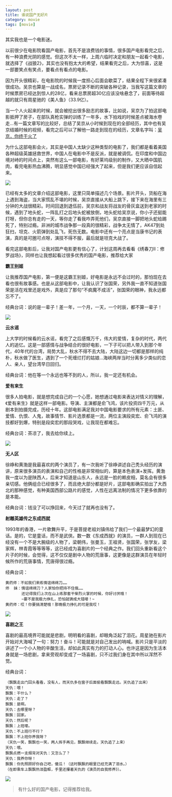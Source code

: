 ```yaml
---
layout: post
title: 谁说国产无好片
category: movie
tags: [movie]
---
```


其实我也是一个电影迷。

以前很少在电影院看国产电影，首先不是浪费钱的事情，很多国产电影看完之后，有一种浪费光阴的感觉。但这次不太一样，上周六临时决定和朋友一起看个电影，就选择了《战狼2》，其实也没有抱太大的希望，结果看完之后，大为惊喜，这是一部要笑点有笑点，要看点有看点的电影。

因为开头很精彩，在电影院的时候我一度担心后面会歇菜了，结果全程下来很紧凑很成功。吴京也算是一战成名，票房记录不断的突破各种记录，当我写这篇文章的时候票房已经达到惊人的28亿，看来总票房超30亿应该没啥悬念了，前面等待超越的就只有周星驰的《美人鱼》（33.9亿）。

当一个人火起来的时候，就会被挖出很多励志的故事，比如说，吴京为了拍这部电影抵押了房子，在部队真枪实弹的训练了一年多，水下拍戏的时候差点被海水卷走...有一篇文章写的比较好，总结了吴京从小时候到现在的全部经历，其中也有吴京结婚时候的视频，看完之后可以了解他一路走到现在的经历，文章名字叫：[吴京，你终于火了](http://mp.weixin.qq.com/s/BTdr3ev6lqkZGFM_nqdKQA)

为什么这部电影会火，其实是中国人太缺少这种类型的电影了，我们都是看着美国各种超级英雄拯救世界，中国人在电影中不是反派，就是被调侃。在印度和中国边境对峙的时间点上，突然有这么一部电影，有好莱坞级别的制作，又大晒中国肌肉，看完电影热血沸腾，明显感觉中国已经强大了起来，但是我们更应该自信起来。

 
![](..//assets/images/2017/movie/wolf.jpg)

已经有太多的文章介绍这部电影，这里只简单描述几个场景。影片开头，货船在海上遇到海盗，当大家慌乱不堪的时候，吴京直接从大船上跳下，接下来在海里有三分钟的大战很精彩。时间回退到退伍前，吴京和战友将战友的骨灰盒送到老家的时候，遇到了地头蛇，一阵乱打之后地头蛇被放倒，地头蛇给吴京说，你小子还挺能打呀，但你总有走的一天，等你走了看我咋弄死他们，吴京直接一脚把地头蛇给踢死了，特别过瘾。非洲的城市战争那一段真的很精彩，战争太无情了，AK47到处狂扫，坦克、火箭弹到处乱飞，死伤无数。电影中还有一个亮点是当康书记的表演，真的是可圈可点呀，演技不得不服，最后就是坦克大战了。

看完这部电影后，让我对国产电影更有信心了，计划这周再去看看《绣春刀II：修罗战场》，同样也让我想起看过很多优秀的国产电影，推荐给大家

**霸王别姬** 

让我推荐国产电影，第一便是这霸王别姬，好电影是永远不会过时的，那怕现在去看也很有故事感。也是从这部电影中，让我认识了张国荣，另外我一直不知道张国荣是活在戏里还是戏外，真是应了那句“不疯魔不成活”，张国荣的眼神，我永远都忘不了。

经典台词：说的是一辈子！差一年，一个月，一天，一个时辰，都不算一辈子！

 
![](..//assets/images/2017/movie/bwbj.jpeg)

**云水谣** 

上大学的时候看的云水谣，看完了之后感慨万千，伟大的爱情，复杂的时代，两代人的追忆。这是一部感情与战争结合的很好电影，一下子可以把人带入到那个年代，40年代的台湾，局势大乱，秋水不得不去大陆，大陆这边一切都是那样的纯朴，秋水做了医生，遇到了一个死缠烂打的姑娘...海峡两岸当时分离多少类似的恋人、亲人，望台湾早日回归。

经典台词：他在等一个永远也等不到的人，所以，我一定还有机会。

**爱有来生** 

很多人拍电影，就是想完成自己的一个心愿，她想通过电影来表达对情义的理解，《爱有来生》就是这样一部电影。导演、主演都是俞飞鸿，该片投资四千万元，从剧本到拍摄完成，历经十年。这部电影满足我对中国电影要求的所有元素：土匪、爱情、仇恨、人鬼，故事情节、影片选景都是一流，两位主演段奕宏、俞飞鸿的演技都好到爆，特别是段奕宏的那段哭戏，让我现在都难忘。

经典台词：茶凉了，我去给你续上。

 
![](..//assets/images/2017/movie/ayls.jpeg)

**无人区** 

徐峥和黄渤是我最喜欢的两个演员了，有一次我听了徐峥讲述自己秃头经历的演讲，原来很多演员的表演和自己的性格是非常相似的，算是本色表演+发挥。黄渤我一度以为是陕西人，后来才知道是山东人，永远是一脸的赖皮相，莫名会有很多亲切感。他俩组合已经很多了，而且绝大部分都是好片，这部电影确实拍出了大西北的那种感觉，有种美国西部公路片的感觉，人性在远离法制的情况下更多依靠的是本能。

经典台词：钱没了可以挣回来，今天过了就再也没有了。

**射雕英雄传之东成西就** 

1993年的香港，一片歌舞升平，于是菩提老祖刘镇伟给了我们一个最最梦幻的童话。是的，它是童话，而不是武侠。数一数《东成西就》的演员，一群人到现在已经没有一个不是大腕级的人物了，梁朝伟，张曼玉，王祖贤，张国荣，张学友，梁家辉，林青霞等等等等，这已经成为喜剧片的一个经典之作。我们回头重新看这个片子的时候，会觉得，这不仅仅是剧中人物的荒唐事，这更像是这群演员在年轻时候所作的荒唐事情，荒唐得很过瘾。

经典台词：

```
黄药师：不如我们来练情谊绵绵刀……
师  妹：情谊绵绵刀？人家怕你把持不住俄……   
       还记得我们上次在山上练那套干柴烈火掌的时候，你好讨厌哦！  
       ~要不是我极力挣扎，恐怕就铸成大错喽！~   
黄药师：哎！你要搞清楚哦！那晚极力挣扎的可是我哎！

```

 
![](..//assets/images/2017/movie/dcxj.jpeg)

**喜剧之王** 

喜剧的最高境界可能就是悲剧，明明看的喜剧，却眼角泛起了泪花。周星驰在影片开始对大海喊了一句：努力！奋斗！可能就是对自己发出的呐喊。影片只是平淡的讲述了一个小人物的辛酸生活，却如此真实有力的打动人心。也许这是因为生活本身就是一场悲剧，拿来旁观却变成了一场喜剧，只不过我们身在其中所以浑然不觉。

经典台词：

```
（飘飘走出门回头看看，没有人，而天仇多在窗子后面偷看飘飘走远。天仇追了出来）
天仇：喂！
飘飘：干什么？
天仇：走了？
飘飘：是啊。
天仇：去哪里呀？
飘飘：回家。
天仇：然后呢？
飘飘：上班喽。
天仇：不上班行不行？
飘飘：不上班你养我呀？
（天仇一笑，飘飘也一笑，两人挥手再见，飘飘继续走。天仇追了上来）
天仇：喂。
飘飘点燃一支烟背对天仇：又怎么了？
天仇：我养你呀！
飘飘：你先照顾好你自己吧，傻瓜！（这时飘飘的眼里已经充满了泪水。）
（在即乘车上飘飘热泪盈眶，手里还攥着天仇的《演员的自我修养》）。
```

 
![](..//assets/images/2017/movie/xjzw.jpeg)


> 有什么好的国产电影，记得推荐给我。
